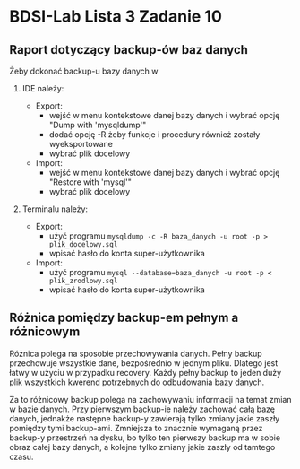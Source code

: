 
# BDSI-Lab Lista 3 Zadanie 10
## Raport dotyczący backup-ów baz danych

Żeby dokonać backup-u bazy danych w
1. IDE należy:
   - Export:
     - wejść w menu kontekstowe danej bazy danych i wybrać opcję "Dump with 'mysqldump'"
     - dodać opcję -R żeby funkcje i procedury również zostały wyeksportowane
     - wybrać plik docelowy
   - Import:
     - wejść w menu kontekstowe danej bazy danych i wybrać opcję "Restore with 'mysql'"
     - wybrać plik docelowy

2. Terminalu należy:
   - Export:
     - użyć programu `mysqldump -c -R baza_danych -u root -p > plik_docelowy.sql`
     - wpisać hasło do konta super-użytkownika
   - Import:
     - użyć programu `mysql --database=baza_danych -u root -p < plik_zrodlowy.sql`
     - wpisać hasło do konta super-użytkownika

## Różnica pomiędzy backup-em pełnym a różnicowym

Różnica polega na sposobie przechowywania danych. Pełny backup przechowuje wszystkie dane, bezpośrednio w jednym pliku.
Dlatego jest łatwy w użyciu w przypadku recovery. Każdy pełny backup to jeden duży plik wszystkich kwerend potrzebnych
do odbudowania bazy danych.

Za to różnicowy backup polega na zachowywaniu informacji na temat zmian w bazie danych. Przy pierwszym backup-ie należy
zachować całą bazę danych, jednakże następne backup-y zawierają tylko zmiany jakie zaszły pomiędzy tymi backup-ami.
Zmniejsza to znacznie wymaganą przez backup-y przestrzeń na dysku, bo tylko ten pierwszy backup ma w sobie obraz całej
bazy danych, a kolejne tylko zmiany jakie zaszły od tamtego czasu.
